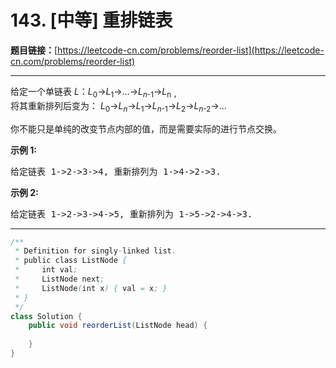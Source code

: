 # 143. [中等] 重排链表

**题目链接：**[https://leetcode-cn.com/problems/reorder-list](https://leetcode-cn.com/problems/reorder-list)

---

<div class="content__1Y2H">
 <div class="notranslate">
  <p>给定一个单链表&nbsp;<em>L</em>：<em>L</em><sub>0</sub>→<em>L</em><sub>1</sub>→…→<em>L</em><sub><em>n</em>-1</sub>→<em>L</em><sub>n ，</sub><br> 将其重新排列后变为： <em>L</em><sub>0</sub>→<em>L</em><sub><em>n</em></sub>→<em>L</em><sub>1</sub>→<em>L</em><sub><em>n</em>-1</sub>→<em>L</em><sub>2</sub>→<em>L</em><sub><em>n</em>-2</sub>→…</p> 
  <p>你不能只是单纯的改变节点内部的值，而是需要实际的进行节点交换。</p> 
  <p><strong>示例&nbsp;1:</strong></p> 
  <pre class="language-text">给定链表 1-&gt;2-&gt;3-&gt;4, 重新排列为 1-&gt;4-&gt;2-&gt;3.</pre> 
  <p><strong>示例 2:</strong></p> 
  <pre class="language-text">给定链表 1-&gt;2-&gt;3-&gt;4-&gt;5, 重新排列为 1-&gt;5-&gt;2-&gt;4-&gt;3.</pre> 
 </div>
</div>

---

```java
/**
 * Definition for singly-linked list.
 * public class ListNode {
 *     int val;
 *     ListNode next;
 *     ListNode(int x) { val = x; }
 * }
 */
class Solution {
    public void reorderList(ListNode head) {
        
    }
}
```